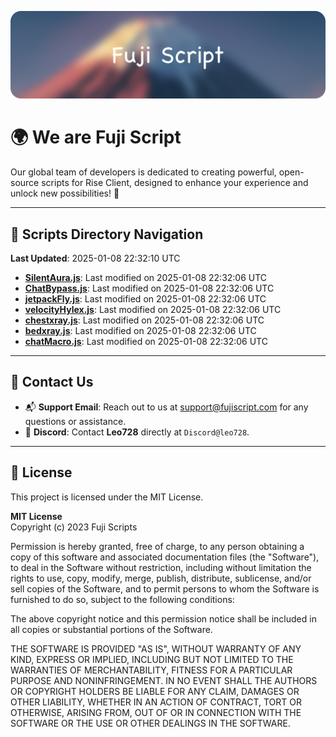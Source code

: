 ![Banner](.github/b.webp)

# 🌍 **We are Fuji Script**

Our global team of developers is dedicated to creating powerful, open-source scripts for Rise Client, designed to enhance your experience and unlock new possibilities! 🌟

---
<!-- SCRIPTS_NAVIGATION_START -->
## 📂 **Scripts Directory Navigation**

**Last Updated**: 2025-01-08 22:32:10 UTC

- **[SilentAura.js](scripts/SilentAura.js)**: Last modified on 2025-01-08 22:32:06 UTC
- **[ChatBypass.js](scripts/ChatBypass.js)**: Last modified on 2025-01-08 22:32:06 UTC
- **[jetpackFly.js](scripts/jetpackFly.js)**: Last modified on 2025-01-08 22:32:06 UTC
- **[velocityHylex.js](scripts/velocityHylex.js)**: Last modified on 2025-01-08 22:32:06 UTC
- **[chestxray.js](scripts/chestxray.js)**: Last modified on 2025-01-08 22:32:06 UTC
- **[bedxray.js](scripts/bedxray.js)**: Last modified on 2025-01-08 22:32:06 UTC
- **[chatMacro.js](scripts/chatMacro.js)**: Last modified on 2025-01-08 22:32:06 UTC

<!-- SCRIPTS_NAVIGATION_END -->

---

## 💬 **Contact Us**  
- 📬 **Support Email**: Reach out to us at [support@fujiscript.com](mailto:support@fujiscript.com) for any questions or assistance.  
- 💬 **Discord**: Contact **Leo728** directly at `Discord@leo728`.

---

## 📜 **License**

This project is licensed under the MIT License.  

**MIT License**  
Copyright (c) 2023 Fuji Scripts  

Permission is hereby granted, free of charge, to any person obtaining a copy of this software and associated documentation files (the "Software"), to deal in the Software without restriction, including without limitation the rights to use, copy, modify, merge, publish, distribute, sublicense, and/or sell copies of the Software, and to permit persons to whom the Software is furnished to do so, subject to the following conditions:  

The above copyright notice and this permission notice shall be included in all copies or substantial portions of the Software.  

THE SOFTWARE IS PROVIDED "AS IS", WITHOUT WARRANTY OF ANY KIND, EXPRESS OR IMPLIED, INCLUDING BUT NOT LIMITED TO THE WARRANTIES OF MERCHANTABILITY, FITNESS FOR A PARTICULAR PURPOSE AND NONINFRINGEMENT. IN NO EVENT SHALL THE AUTHORS OR COPYRIGHT HOLDERS BE LIABLE FOR ANY CLAIM, DAMAGES OR OTHER LIABILITY, WHETHER IN AN ACTION OF CONTRACT, TORT OR OTHERWISE, ARISING FROM, OUT OF OR IN CONNECTION WITH THE SOFTWARE OR THE USE OR OTHER DEALINGS IN THE SOFTWARE.  
